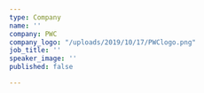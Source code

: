 ```yaml
---
type: Company
name: ''
company: PWC
company_logo: "/uploads/2019/10/17/PWClogo.png"
job_title: ''
speaker_image: ''
published: false

---
```

